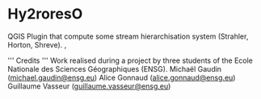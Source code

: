 # Hy2roresO
QGIS Plugin that compute some stream hierarchisation system (Strahler, Horton, Shreve).
,

'''
Credits
'''
Work realised during a project by three students of the Ecole Nationale des Sciences Géographiques (ENSG).
Michaël Gaudin (michael.gaudin@ensg.eu)
Alice Gonnaud (alice.gonnaud@ensg.eu)
Guillaume Vasseur (guillaume.vasseur@ensg.eu)
